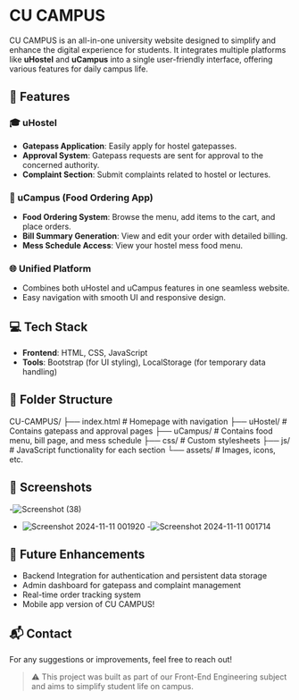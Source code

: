 # CU CAMPUS

CU CAMPUS is an all-in-one university website designed to simplify and enhance the digital experience for students. It integrates multiple platforms like **uHostel** and **uCampus** into a single user-friendly interface, offering various features for daily campus life.

## 🚀 Features

### 🎓 uHostel
- **Gatepass Application**: Easily apply for hostel gatepasses.
- **Approval System**: Gatepass requests are sent for approval to the concerned authority.
- **Complaint Section**: Submit complaints related to hostel or lectures.

### 🍴 uCampus (Food Ordering App)
- **Food Ordering System**: Browse the menu, add items to the cart, and place orders.
- **Bill Summary Generation**: View and edit your order with detailed billing.
- **Mess Schedule Access**: View your hostel mess food menu.

### 🌐 Unified Platform
- Combines both uHostel and uCampus features in one seamless website.
- Easy navigation with smooth UI and responsive design.

## 💻 Tech Stack

- **Frontend**: HTML, CSS, JavaScript
- **Tools**: Bootstrap (for UI styling), LocalStorage (for temporary data handling)

## 📁 Folder Structure
CU-CAMPUS/ ├── index.html # Homepage with navigation ├── uHostel/ # Contains gatepass and approval pages ├── uCampus/ # Contains food menu, bill page, and mess schedule ├── css/ # Custom stylesheets ├── js/ # JavaScript functionality for each section └── assets/ # Images, icons, etc.


## 📸 Screenshots

-![Screenshot (38)](https://github.com/user-attachments/assets/03ca1a68-06da-40a6-b422-328cbe8ffaa5)
- ![Screenshot 2024-11-11 001920](https://github.com/user-attachments/assets/d2c19faa-bf9c-4acb-9350-4e0995a37226)
-![Screenshot 2024-11-11 001714](https://github.com/user-attachments/assets/b93c6300-5343-4f31-8914-522e1c851ebf)

## 🔮 Future Enhancements

- Backend Integration for authentication and persistent data storage
- Admin dashboard for gatepass and complaint management
- Real-time order tracking system
- Mobile app version of CU CAMPUS!


## 📬 Contact

For any suggestions or improvements, feel free to reach out!


> ⚠️ This project was built as part of our Front-End Engineering subject and aims to simplify student life on campus.
